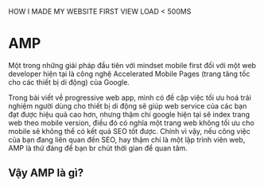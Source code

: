 HOW I MADE MY WEBSITE FIRST VIEW LOAD < 500MS

# AMP
Một trong những giải pháp đầu tiên với mindset mobile first đối với một web developer hiện tại là công nghệ Accelerated Mobile Pages (trang tăng tốc cho các thiết bị di động) của Google.

Trong bài viết về progressive web app, mình có đề cập việc tối ưu hoá trải nghiệm người dùng cho thiết bị di động sẽ giúp web service của các bạn đạt được hiệu quả cao hơn, nhưng thậm chí google hiện tại sẽ index trang web theo mobile version, điều đó có nghĩa một trang web không tối ưu cho mobile sẽ không thể có kết quả SEO tốt được. Chính vì vậy, nếu công việc của bạn đang liên quan đến SEO, hay thậm chí là một lập trình viên web, AMP là thứ đáng để bạn br chút thời gian để quan tâm.

## Vậy AMP là gì?
